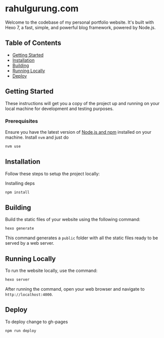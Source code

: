 # rahulgurung.com

Welcome to the codebase of my personal portfolio website. It's built with Hexo 7, a fast, simple, and powerful blog framework, powered by Node.js.

## Table of Contents

- [Getting Started](#getting-started)
- [Installation](#installation)
- [Building](#building)
- [Running Locally](#running-locally)
- [Deploy](#deploy)

## Getting Started

These instructions will get you a copy of the project up and running on your local machine for development and testing purposes.

### Prerequisites

Ensure you have the latest version of [Node.js and npm](https://nodejs.org/en/download/) installed on your machine.
Install `nvm` and just do
```bash
nvm use
```

## Installation

Follow these steps to setup the project locally:

Installing deps

```bash
npm install
```


## Building 

Build the static files of your website using the following command:

```bash
hexo generate
```

This command generates a `public` folder with all the static files ready to be served by a web server.

## Running Locally

To run the website locally, use the command:

```bash
hexo server
```

After running the command, open your web browser and navigate to `http://localhost:4000`.

## Deploy

To deploy change to gh-pages

```bash
npm run deploy
```